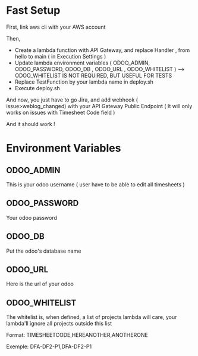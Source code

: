 # Fast Setup

First, link aws cli with your AWS account

Then,
- Create a lambda function with API Gateway, and replace Handler , from hello to main ( in Execution Settings ) 
- Update lambda environment variables ( ODOO_ADMIN, ODOO_PASSWORD, ODOO_DB , ODOO_URL , ODOO_WHITELIST ) --> ODOO_WHITELIST IS NOT REQUIRED, BUT USEFUL FOR TESTS
- Replace TestFunction by your lambda name in deploy.sh
- Execute deploy.sh

And now, you just have to go Jira, and add webhook ( issue>weblog_changed) with your API Gateway Public Endpoint
( It will only works on issues with Timesheet Code field ) 

And it should work !

# Environment Variables

## ODOO_ADMIN
This is your odoo username ( user have to be able to edit all timesheets ) 
## ODOO_PASSWORD
Your odoo password
## ODOO_DB
Put the odoo's database name
## ODOO_URL
Here is the url of your odoo
## ODOO_WHITELIST
The whitelist is, when defined, a list of projects lambda will care, your lambda'll ignore all projects outside this list

Format: TIMESHEETCODE,HEREANOTHER,ANOTHERONE

Exemple: DFA-DF2-P1,DFA-DF2-P1


